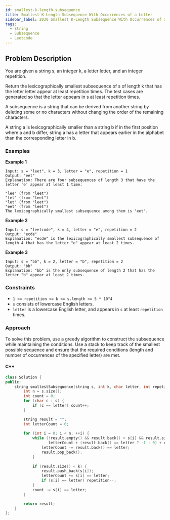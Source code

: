 ```yaml
---
id: smallest-k-length-subsequence
title: Smallest K-Length Subsequence With Occurrences of a Letter
sidebar_label: 2030 Smallest K-Length Subsequence With Occurrences of a Letter
tags:
  - String
  - Subsequence
  - Leetcode
---
```


## Problem Description

You are given a string s, an integer k, a letter letter, and an integer repetition.

Return the lexicographically smallest subsequence of s of length k that has the letter letter appear at least repetition times. The test cases are generated so that the letter appears in s at least repetition times.

A subsequence is a string that can be derived from another string by deleting some or no characters without changing the order of the remaining characters.

A string a is lexicographically smaller than a string b if in the first position where a and b differ, string a has a letter that appears earlier in the alphabet than the corresponding letter in b.

### Examples

**Example 1**
```
Input: s = "leet", k = 3, letter = "e", repetition = 1
Output: "eet"
Explanation: There are four subsequences of length 3 that have the letter 'e' appear at least 1 time:

"lee" (from "leet")
"let" (from "leet")
"let" (from "leet")
"eet" (from "leet")
The lexicographically smallest subsequence among them is "eet".
```

**Example 2**
```
Input: s = "leetcode", k = 4, letter = "e", repetition = 2
Output: "ecde"
Explanation: "ecde" is the lexicographically smallest subsequence of length 4 that has the letter "e" appear at least 2 times.
```

**Example 3**
```
Input: s = "bb", k = 2, letter = "b", repetition = 2
Output: "bb"
Explanation: "bb" is the only subsequence of length 2 that has the letter "b" appear at least 2 times.
```

### Constraints

- `1 <= repetition <= k <= s.length <= 5 * 10^4`
- `s` consists of lowercase English letters.
- `letter` is a lowercase English letter, and appears in `s` at least `repetition` times.

### Approach

To solve this problem, use a greedy algorithm to construct the subsequence while maintaining the conditions. Use a stack to keep track of the smallest possible sequence and ensure that the required conditions (length and number of occurrences of the specified letter) are met.

#### C++ 

```cpp
class Solution {
public:
    string smallestSubsequence(string s, int k, char letter, int repetition) {
        int n = s.size();
        int count = 0;
        for (char c : s) {
            if (c == letter) count++;
        }

        string result = "";
        int letterCount = 0;
        
        for (int i = 0; i < n; ++i) {
            while (!result.empty() && result.back() > s[i] && result.size() - 1 + n - i >= k && 
                   letterCount + (result.back() == letter ? -1 : 0) + count >= repetition) {
                letterCount -= result.back() == letter;
                result.pop_back();
            }
            
            if (result.size() < k) {
                result.push_back(s[i]);
                letterCount += s[i] == letter;
                if (s[i] == letter) repetition--;
            }
            count -= s[i] == letter;
        }

        return result;
    }
};
```

